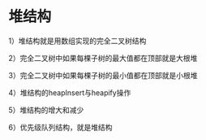 # 堆结构

1）堆结构就是用数组实现的完全二叉树结构

2）完全二叉树中如果每棵子树的最大值都在顶部就是大根堆

3）完全二叉树中如果每棵子树的最小值都在顶部就是小根堆

4）堆结构的heapInsert与heapify操作

5）堆结构的增大和减少

6）优先级队列结构，就是堆结构
